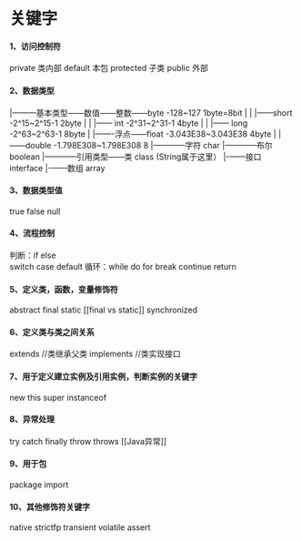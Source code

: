 # 关键字
#### 1、访问控制符
private	类内部
default	本包
protected	子类
public		外部

#### 2、数据类型
|———基本类型——数值——整数——byte 		-128~127 1byte=8bit
		|		 |		|——short 		-2^15~2^15-1 2byte
		|		 |		|—— int		-2^31~2^31-1 4byte
		|		 |		|—— long		-2^63~2^63-1 8byte
		|		 |——-浮点——float		-3.043E38~3.043E38 4byte
		|				|——double		-1.798E308~1.798E308 8
		|————字符 char
		|————布尔 boolean
|————引用类型——类 class (String属于这里）
			|-——接口 interface
			|-——数组 array

#### 3、数据类型值
true 	false	 null

#### 4、流程控制
判断：if	else	
	 switch	case	default
循环：while  do  for	 break	continue	return

#### 5、定义类，函数，变量修饰符
abstract
final
static
[[final vs static]]
synchronized

#### 6、定义类与类之间关系
extends 	//类继承父类
implements	//类实现接口

#### 7、用于定义建立实例及引用实例，判断实例的关键字
new
this
super
instanceof

#### 8、异常处理
try
catch
finally
throw
throws
[[Java异常]]

#### 9、用于包
package	import

#### 10、其他修饰符关键字
native
strictfp
transient
volatile
assert






